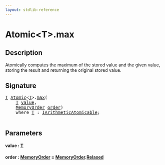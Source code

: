 ```yaml
---
layout: stdlib-reference
---
```


# Atomic\<T\>\.max

## Description

Atomically computes the maximum of the stored value and the given
value, storing the result and returning the original stored value.




## Signature 

<pre>
<a href="index.md#typeparam-T" class="code_type">T</a> <a href="index.md" class="code_type">Atomic</a>&lt;<a href="index.md#typeparam-T" class="code_type">T</a>&gt;.<a href="max.md">max</a>(
    <a href="index.md#typeparam-T" class="code_type">T</a> <a href="max.md#decl-value" class="code_param">value</a>,
    <a href="../memoryorder-06/index.md" class="code_type">MemoryOrder</a> <a href="max.md#decl-order" class="code_param">order</a>)
    <span class='code_keyword'>where</span> <a href="index.md#typeparam-T" class="code_type">T</a> : <a href="../../interfaces/iarithmeticatomicable-01b/index.md" class="code_type">IArithmeticAtomicable</a>;

</pre>

## Parameters

####  <a id="decl-value"></a>value  : [T](index.md#typeparam-T)
####  <a id="decl-order"></a>order  : [MemoryOrder](../memoryorder-06/index.md) = [MemoryOrder](../memoryorder-06/index.md)\.[Relaxed](../memoryorder-06/index.md#decl-Relaxed)


<script>
// Fix .md links to .html when on ReadTheDocs
if (window.location.hostname.includes('readthedocs') || 
    window.location.hostname.includes('rtfd.io')) {
  document.addEventListener('DOMContentLoaded', function() {
    const links = document.querySelectorAll('a');
    links.forEach(link => {
      if (link.getAttribute('href') && link.getAttribute('href').endsWith('.md')) {
        link.href = link.href.replace(/\.md($|#|\?)/, '.html$1');
      }
    });
  });
}
</script>
